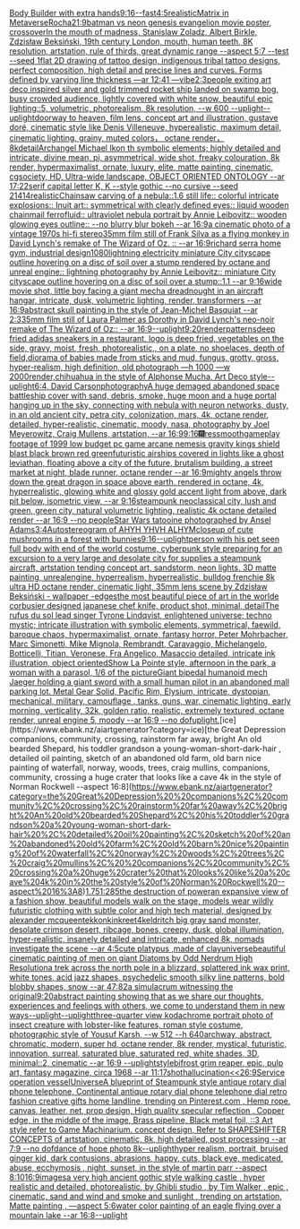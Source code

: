 [Body Builder with extra hands](https://www.ebank.nz/aiartgenerator?category=Body%20Builder%20with%20extra%20hands)[9:16](https://www.ebank.nz/aiartgenerator?category=9%3A16)[--fast](https://www.ebank.nz/aiartgenerator?category=--fast)[4:5](https://www.ebank.nz/aiartgenerator?category=4%3A5)[realistic](https://www.ebank.nz/aiartgenerator?category=realistic)[Matrix in Metaverse](https://www.ebank.nz/aiartgenerator?category=Matrix%20in%20Metaverse)[Rocha](https://www.ebank.nz/aiartgenerator?category=Rocha)[21:9](https://www.ebank.nz/aiartgenerator?category=21%3A9)[batman vs neon genesis evangelion movie poster, crossover](https://www.ebank.nz/aiartgenerator?category=batman%20vs%20neon%20genesis%20evangelion%20movie%20poster%2C%20crossover)[In the mouth of madness, Stanislaw Zoladz, Albert Birkle, Zdzisław Beksiński, 19th century London, mouth, human teeth, 8K resolution, artstation, rule of thirds, great dynamic range --aspect 5:7 --test --seed 1](https://www.ebank.nz/aiartgenerator?category=In%20the%20mouth%20of%20madness%2C%20Stanislaw%20Zoladz%2C%20Albert%20Birkle%2C%20Zdzis%C5%82aw%20Beksi%C5%84ski%2C%2019th%20century%20London%2C%20mouth%2C%20human%20teeth%2C%208K%20resolution%2C%20artstation%2C%20rule%20of%20thirds%2C%20great%20dynamic%20range%20--aspect%205%3A7%20--test%20--seed%201)[flat 2D drawing of tattoo design, indigenous tribal tattoo designs,  perfect composition, high detail and precise lines and curves. Forms defined by varying line thickness —ar 12:41 —vibe](https://www.ebank.nz/aiartgenerator?category=flat%202D%20drawing%20of%20tattoo%20design%2C%20indigenous%20tribal%20tattoo%20designs%2C%20%20perfect%20composition%2C%20high%20detail%20and%20precise%20lines%20and%20curves.%20Forms%20defined%20by%20varying%20line%20thickness%20%E2%80%94ar%2012%3A41%20%E2%80%94vibe)[2:3](https://www.ebank.nz/aiartgenerator?category=2%3A3)[people exiting art deco inspired silver and gold trimmed rocket ship landed on swamp bog, busy crowded audience, lightly covered with white snow, beautiful epic lighting::5, volumetric, photorealism, 8k resolution, --w 600 --uplight](https://www.ebank.nz/aiartgenerator?category=people%20exiting%20art%20deco%20inspired%20silver%20and%20gold%20trimmed%20rocket%20ship%20landed%20on%20swamp%20bog%2C%20busy%20crowded%20audience%2C%20lightly%20covered%20with%20white%20snow%2C%20beautiful%20epic%20lighting%3A%3A5%2C%20volumetric%2C%20photorealism%2C%208k%20resolution%2C%20--w%20600%20--uplight)[--uplight](https://www.ebank.nz/aiartgenerator?category=--uplight)[doorway to heaven, film lens, concept art and illustration, gustave doré, cinematic style like Denis Villeneuve, hyperealistic, maximum detail, cinematic lighting, grainy, muted colors， octane render， 8k](https://www.ebank.nz/aiartgenerator?category=doorway%20to%20heaven%2C%20film%20lens%2C%20concept%20art%20and%20illustration%2C%20gustave%20dor%C3%A9%2C%20cinematic%20style%20like%20Denis%20Villeneuve%2C%20hyperealistic%2C%20maximum%20detail%2C%20cinematic%20lighting%2C%20grainy%2C%20muted%20colors%EF%BC%8C%20octane%20render%EF%BC%8C%208k)[detail](https://www.ebank.nz/aiartgenerator?category=detail)[Archangel Michael Ikon th symbolic elements; highly detailed and intricate, divine mean, pi, asymmetrical, wide shot, freaky colouration, 8k render, hypermaximalist, ornate, luxury, elite, matte painting, cinematic, cgsociety, HD, Ultra-wide landscape, OBJECT ORIENTED ONTOLOGY --ar 17:22](https://www.ebank.nz/aiartgenerator?category=Archangel%20Michael%20Ikon%20th%20symbolic%20elements%3B%20highly%20detailed%20and%20intricate%2C%20divine%20mean%2C%20pi%2C%20asymmetrical%2C%20wide%20shot%2C%20freaky%20colouration%2C%208k%20render%2C%20hypermaximalist%2C%20ornate%2C%20luxury%2C%20elite%2C%20matte%20painting%2C%20cinematic%2C%20cgsociety%2C%20HD%2C%20Ultra-wide%20landscape%2C%20OBJECT%20ORIENTED%20ONTOLOGY%20--ar%2017%3A22)[serif capital letter K, K --style gothic --no cursive --seed 21414](https://www.ebank.nz/aiartgenerator?category=serif%20capital%20letter%20K%2C%20K%20--style%20gothic%20--no%20cursive%20--seed%2021414)[realistic](https://www.ebank.nz/aiartgenerator?category=realistic)[Chainsaw carving of a nebula::1.6 still life:: colorful intricate explosions:: Inuit art:: symmetrical with clearly defined eyes:: liquid wooden chainmail ferrofluid:: ultraviolet nebula portrait by Annie Leibovitz:: wooden glowing eyes outline:: --no blurry blur bokeh --ar 16:9](https://www.ebank.nz/aiartgenerator?category=Chainsaw%20carving%20of%20a%20nebula%3A%3A1.6%20still%20life%3A%3A%20colorful%20intricate%20explosions%3A%3A%20Inuit%20art%3A%3A%20symmetrical%20with%20clearly%20defined%20eyes%3A%3A%20liquid%20wooden%20chainmail%20ferrofluid%3A%3A%20ultraviolet%20nebula%20portrait%20by%20Annie%20Leibovitz%3A%3A%20wooden%20glowing%20eyes%20outline%3A%3A%20--no%20blurry%20blur%20bokeh%20--ar%2016%3A9)[a cinematic photo of a vintage 1970s hi-fi stereo](https://www.ebank.nz/aiartgenerator?category=a%20cinematic%20photo%20of%20a%20vintage%201970s%20hi-fi%20stereo)[35mm film still of Frank Silva as a flying monkey in David Lynch's remake of The Wizard of Oz. :: --ar 16:9](https://www.ebank.nz/aiartgenerator?category=35mm%20film%20still%20of%20Frank%20Silva%20as%20a%20flying%20monkey%20in%20David%20Lynch%27s%20remake%20of%20The%20Wizard%20of%20Oz.%20%3A%3A%20--ar%2016%3A9)[richard serra home gym, industrial design](https://www.ebank.nz/aiartgenerator?category=richard%20serra%20home%20gym%2C%20industrial%20design)[1080](https://www.ebank.nz/aiartgenerator?category=1080)[lightning electricity miniature City cityscape outline hovering on a disc of soil over a stump rendered by octane and unreal engine:: lightning photography by Annie Leibovitz:: miniature City cityscape outline hovering on a disc of soil over a stump::1.1 --ar 9:16](https://www.ebank.nz/aiartgenerator?category=lightning%20electricity%20miniature%20City%20cityscape%20outline%20hovering%20on%20a%20disc%20of%20soil%20over%20a%20stump%20rendered%20by%20octane%20and%20unreal%20engine%3A%3A%20lightning%20photography%20by%20Annie%20Leibovitz%3A%3A%20miniature%20City%20cityscape%20outline%20hovering%20on%20a%20disc%20of%20soil%20over%20a%20stump%3A%3A1.1%20--ar%209%3A16)[wide movie shot, little boy facing a giant mecha dreadnought in an aircraft hangar, intricate, dusk, volumetric lighting, render, transformers --ar 16:9](https://www.ebank.nz/aiartgenerator?category=wide%20movie%20shot%2C%20little%20boy%20facing%20a%20giant%20mecha%20dreadnought%20in%20an%20aircraft%20hangar%2C%20intricate%2C%20dusk%2C%20volumetric%20lighting%2C%20render%2C%20transformers%20--ar%2016%3A9)[abstract skull painting in the style of Jean-Michel Basquiat --ar 2:3](https://www.ebank.nz/aiartgenerator?category=abstract%20skull%20painting%20in%20the%20style%20of%20Jean-Michel%20Basquiat%20--ar%202%3A3)[35mm film still of Laura Palmer as Dorothy in David Lynch's neo-noir remake of The Wizard of Oz:: --ar 16:9](https://www.ebank.nz/aiartgenerator?category=35mm%20film%20still%20of%20Laura%20Palmer%20as%20Dorothy%20in%20David%20Lynch%27s%20neo-noir%20remake%20of%20The%20Wizard%20of%20Oz%3A%3A%20--ar%2016%3A9)[--uplight](https://www.ebank.nz/aiartgenerator?category=--uplight)[9:20](https://www.ebank.nz/aiartgenerator?category=9%3A20)[render](https://www.ebank.nz/aiartgenerator?category=render)[patterns](https://www.ebank.nz/aiartgenerator?category=patterns)[deep fried adidas sneakers in a restaurant, logo is deep fried, vegetables on the side, gravy, moist, fresh, photorealistic,, on a plate, no shoelaces, depth of field,](https://www.ebank.nz/aiartgenerator?category=deep%20fried%20adidas%20sneakers%20in%20a%20restaurant%2C%20logo%20is%20deep%20fried%2C%20vegetables%20on%20the%20side%2C%20gravy%2C%20moist%2C%20fresh%2C%20photorealistic%2C%2C%20on%20a%20plate%2C%20no%20shoelaces%2C%20depth%20of%20field%2C)[diorama of babies made from sticks and mud, fungus, grotty, gross, hyper-realism, high definition, old photograph —h 1000 —w 2000](https://www.ebank.nz/aiartgenerator?category=diorama%20of%20babies%20made%20from%20sticks%20and%20mud%2C%20fungus%2C%20grotty%2C%20gross%2C%20hyper-realism%2C%20high%20definition%2C%20old%20photograph%20%E2%80%94h%201000%20%E2%80%94w%202000)[render,](https://www.ebank.nz/aiartgenerator?category=render%2C)[chihuahua in the style of Alphonse Mucha, Art Deco style](https://www.ebank.nz/aiartgenerator?category=chihuahua%20in%20the%20style%20of%20Alphonse%20Mucha%2C%20Art%20Deco%20style)[--uplight](https://www.ebank.nz/aiartgenerator?category=--uplight)[6:4](https://www.ebank.nz/aiartgenerator?category=6%3A4)[<DUNK>, David Carson](https://www.ebank.nz/aiartgenerator?category=%3CDUNK%3E%2C%20David%20Carson)[photography](https://www.ebank.nz/aiartgenerator?category=photography)[A huge demaged abandoned space battleship cover with sand, debris, smoke, huge moon and a huge portal hanging up in the sky, connecting with nebula with neuron networks, dusty, in an old ancient city, petra city, colonization, mars, 4k, octane render, detailed, hyper-realistic, cinematic, moody, nasa, photography by Joel Meyerowitz, Craig Mullens, artstation, --ar 16:9](https://www.ebank.nz/aiartgenerator?category=A%20huge%20demaged%20abandoned%20space%20battleship%20cover%20with%20sand%2C%20debris%2C%20smoke%2C%20huge%20moon%20and%20a%20huge%20portal%20hanging%20up%20in%20the%20sky%2C%20connecting%20with%20nebula%20with%20neuron%20networks%2C%20dusty%2C%20in%20an%20old%20ancient%20city%2C%20petra%20city%2C%20colonization%2C%20mars%2C%204k%2C%20octane%20render%2C%20detailed%2C%20hyper-realistic%2C%20cinematic%2C%20moody%2C%20nasa%2C%20photography%20by%20Joel%20Meyerowitz%2C%20Craig%20Mullens%2C%20artstation%2C%20--ar%2016%3A9)[9:16](https://www.ebank.nz/aiartgenerator?category=9%3A16)[🎆](https://www.ebank.nz/aiartgenerator?category=%F0%9F%8E%86)[res](https://www.ebank.nz/aiartgenerator?category=res)[smooth](https://www.ebank.nz/aiartgenerator?category=smooth)[gameplay footage of 1999 low budget pc game arcane nemesis gravity kings shield blast black brown red green](https://www.ebank.nz/aiartgenerator?category=gameplay%20footage%20of%201999%20low%20budget%20pc%20game%20arcane%20nemesis%20gravity%20kings%20shield%20blast%20black%20brown%20red%20green)[futuristic airships covered in lights like a ghost leviathan, floating above a city of the future, brutalism building, a street market at night, blade runner, octane render --ar 16:9](https://www.ebank.nz/aiartgenerator?category=futuristic%20airships%20covered%20in%20lights%20like%20a%20ghost%20leviathan%2C%20floating%20above%20a%20city%20of%20the%20future%2C%20brutalism%20building%2C%20a%20street%20market%20at%20night%2C%20blade%20runner%2C%20octane%20render%20--ar%2016%3A9)[mighty angels throw down the great dragon in space above earth, rendered in octane, 4k, hyperrealistic, glowing white and glossy gold accent light from above, dark pit below, isometric view, --ar 9:16](https://www.ebank.nz/aiartgenerator?category=mighty%20angels%20throw%20down%20the%20great%20dragon%20in%20space%20above%20earth%2C%20rendered%20in%20octane%2C%204k%2C%20hyperrealistic%2C%20glowing%20white%20and%20glossy%20gold%20accent%20light%20from%20above%2C%20dark%20pit%20below%2C%20isometric%20view%2C%20--ar%209%3A16)[steampunk neoclassical city, lush and green, green city, natural volumetric lighting, realistic 4k octane detailed render --ar 16:9 --no people](https://www.ebank.nz/aiartgenerator?category=steampunk%20neoclassical%20city%2C%20lush%20and%20green%2C%20green%20city%2C%20natural%20volumetric%20lighting%2C%20realistic%204k%20octane%20detailed%20render%20--ar%2016%3A9%20--no%20people)[Star Wars tatooine photographed by Ansel Adams](https://www.ebank.nz/aiartgenerator?category=Star%20Wars%20tatooine%20photographed%20by%20Ansel%20Adams)[3:4](https://www.ebank.nz/aiartgenerator?category=3%3A4)[Autostereogram of AHYH YHVH ALHYM](https://www.ebank.nz/aiartgenerator?category=Autostereogram%20of%20AHYH%20YHVH%20ALHYM)[closeup of cute mushrooms in a forest with bunnies](https://www.ebank.nz/aiartgenerator?category=closeup%20of%20cute%20mushrooms%20in%20a%20forest%20with%20bunnies)[9:16](https://www.ebank.nz/aiartgenerator?category=9%3A16)[--uplight](https://www.ebank.nz/aiartgenerator?category=--uplight)[person with his pet seen full body with end of the world costume, cyberpunk style preparing for an excursion to a very large and desolate city for supplies a steampunk aircraft,  artstation tending concept art, sandstorm, neon lights,  3D matte painting, unrealengine, hyperrealism, hyperrealistic, bulldog frenchie  8k ultra HD octane render,  cinematic light, 35mm lens  scene by Zdzisław Beksiński - wallpaper -](https://www.ebank.nz/aiartgenerator?category=person%20with%20his%20pet%20seen%20full%20body%20with%20end%20of%20the%20world%20costume%2C%20cyberpunk%20style%20preparing%20for%20an%20excursion%20to%20a%20very%20large%20and%20desolate%20city%20for%20supplies%20a%20steampunk%20aircraft%2C%20%20artstation%20tending%20concept%20art%2C%20sandstorm%2C%20neon%20lights%2C%20%203D%20matte%20painting%2C%20unrealengine%2C%20hyperrealism%2C%20hyperrealistic%2C%20bulldog%20frenchie%20%208k%20ultra%20HD%20octane%20render%2C%20%20cinematic%20light%2C%2035mm%20lens%20%20scene%20by%20Zdzis%C5%82aw%20Beksi%C5%84ski%20-%20wallpaper%20-)[edges](https://www.ebank.nz/aiartgenerator?category=edges)[the most beautiful piece of art in the world](https://www.ebank.nz/aiartgenerator?category=the%20most%20beautiful%20piece%20of%20art%20in%20the%20world)[e corbusier designed japanese chef knife, product shot, minimal, detail](https://www.ebank.nz/aiartgenerator?category=e%20corbusier%20designed%20japanese%20chef%20knife%2C%20product%20shot%2C%20minimal%2C%20detail)[The rufus du sol lead singer Tyrone Lindqvist, enlightened universe; techno mystic; intricate illustration with symbolic elements, symmetrical, faewild, baroque chaos, hypermaximalist, ornate, fantasy horror, Peter Mohrbacher, Marc Simonetti, Mike Mignola, Rembrandt, Caravaggio, Michelangelo, Botticelli, Titian, Veronese, Fra Angelico, Masaccio detailed, intricate ink illustration, object oriented](https://www.ebank.nz/aiartgenerator?category=The%20rufus%20du%20sol%20lead%20singer%20Tyrone%20Lindqvist%2C%20enlightened%20universe%3B%20techno%20mystic%3B%20intricate%20illustration%20with%20symbolic%20elements%2C%20symmetrical%2C%20faewild%2C%20baroque%20chaos%2C%20hypermaximalist%2C%20ornate%2C%20fantasy%20horror%2C%20Peter%20Mohrbacher%2C%20Marc%20Simonetti%2C%20Mike%20Mignola%2C%20Rembrandt%2C%20Caravaggio%2C%20Michelangelo%2C%20Botticelli%2C%20Titian%2C%20Veronese%2C%20Fra%20Angelico%2C%20Masaccio%20detailed%2C%20intricate%20ink%20illustration%2C%20object%20oriented)[Show La Pointe style, afternoon in the park, a woman with a parasol, 1/6 of the picture](https://www.ebank.nz/aiartgenerator?category=Show%20La%20Pointe%20style%2C%20afternoon%20in%20the%20park%2C%20a%20woman%20with%20a%20parasol%2C%201/6%20of%20the%20picture)[Giant bipedal humanoid mech Jaeger holding a giant sword with a small human pilot in an abandoned mall parking lot. Metal Gear Solid, Pacific Rim, Elysium, intricate, dystopian, mechanical, military, camouflage , tanks, guns, war, cinematic lighting, early morning, verticality, 32k, golden ratio, realistic, extremely textured, octane render, unreal engine 5, moody --ar 16:9 --no dof](https://www.ebank.nz/aiartgenerator?category=Giant%20bipedal%20humanoid%20mech%20Jaeger%20holding%20a%20giant%20sword%20with%20a%20small%20human%20pilot%20in%20an%20abandoned%20mall%20parking%20lot.%20Metal%20Gear%20Solid%2C%20Pacific%20Rim%2C%20Elysium%2C%20intricate%2C%20dystopian%2C%20mechanical%2C%20military%2C%20camouflage%20%2C%20tanks%2C%20guns%2C%20war%2C%20cinematic%20lighting%2C%20early%20morning%2C%20verticality%2C%2032k%2C%20golden%20ratio%2C%20realistic%2C%20extremely%20textured%2C%20octane%20render%2C%20unreal%20engine%205%2C%20moody%20--ar%2016%3A9%20--no%20dof)[uplight.](https://www.ebank.nz/aiartgenerator?category=uplight.)[ice](https://www.ebank.nz/aiartgenerator?category=ice)[the Great Depression  companions, community, crossing, rainstorm far away, bright An old bearded Shepard, his toddler grandson a young-woman-short-dark-hair , detailed oil painting, sketch of an abandoned old farm, old barn nice painting of waterfall, norway, woods, trees, craig mullins,  companions, community, crossing a huge crater that looks like a cave 4k in the style of Norman Rockwell --aspect 16:8](https://www.ebank.nz/aiartgenerator?category=the%20Great%20Depression%20%20companions%2C%20community%2C%20crossing%2C%20rainstorm%20far%20away%2C%20bright%20An%20old%20bearded%20Shepard%2C%20his%20toddler%20grandson%20a%20young-woman-short-dark-hair%20%2C%20detailed%20oil%20painting%2C%20sketch%20of%20an%20abandoned%20old%20farm%2C%20old%20barn%20nice%20painting%20of%20waterfall%2C%20norway%2C%20woods%2C%20trees%2C%20craig%20mullins%2C%20%20companions%2C%20community%2C%20crossing%20a%20huge%20crater%20that%20looks%20like%20a%20cave%204k%20in%20the%20style%20of%20Norman%20Rockwell%20--aspect%2016%3A8)[1.75](https://www.ebank.nz/aiartgenerator?category=1.75)[1:2](https://www.ebank.nz/aiartgenerator?category=1%3A2)[85](https://www.ebank.nz/aiartgenerator?category=85)[the destruction of power](https://www.ebank.nz/aiartgenerator?category=the%20destruction%20of%20power)[an expansive view of a fashion show, beautiful models walk on the stage, models wear wildly futuristic clothing with subtle color and high tech material, designed by alexander mcqueen](https://www.ebank.nz/aiartgenerator?category=an%20expansive%20view%20of%20a%20fashion%20show%2C%20beautiful%20models%20walk%20on%20the%20stage%2C%20models%20wear%20wildly%20futuristic%20clothing%20with%20subtle%20color%20and%20high%20tech%20material%2C%20designed%20by%20alexander%20mcqueen)[tekkonkinkreet](https://www.ebank.nz/aiartgenerator?category=tekkonkinkreet)[4k](https://www.ebank.nz/aiartgenerator?category=4k)[eldritch big gray sand monster, desolate crimson desert, ribcage, bones, creepy, dusk, global illumination, hyper-realistic, insanely detailed and intricate, enhanced 8k, nomads investigate the scene  --ar 4:5](https://www.ebank.nz/aiartgenerator?category=eldritch%20big%20gray%20sand%20monster%2C%20desolate%20crimson%20desert%2C%20ribcage%2C%20bones%2C%20creepy%2C%20dusk%2C%20global%20illumination%2C%20hyper-realistic%2C%20insanely%20detailed%20and%20intricate%2C%20enhanced%208k%2C%20nomads%20investigate%20the%20scene%20%20--ar%204%3A5)[cute platypus ,made of clay](https://www.ebank.nz/aiartgenerator?category=cute%20platypus%20%2Cmade%20of%20clay)[universe](https://www.ebank.nz/aiartgenerator?category=universe)[beautiful cinematic painting of men on giant Diatoms by Odd Nerdrum High Resolution](https://www.ebank.nz/aiartgenerator?category=beautiful%20cinematic%20painting%20of%20men%20on%20giant%20Diatoms%20by%20Odd%20Nerdrum%20High%20Resolution)[a trek across the north pole in a blizzard, splattered ink wax print, white tones, acid jazz shapes, psychedelic smooth silky line patterns, bold blobby shapes, snow --ar 47:82](https://www.ebank.nz/aiartgenerator?category=a%20trek%20across%20the%20north%20pole%20in%20a%20blizzard%2C%20splattered%20ink%20wax%20print%2C%20white%20tones%2C%20acid%20jazz%20shapes%2C%20psychedelic%20smooth%20silky%20line%20patterns%2C%20bold%20blobby%20shapes%2C%20snow%20--ar%2047%3A82)[a simulacrum witnessing the original](https://www.ebank.nz/aiartgenerator?category=a%20simulacrum%20witnessing%20the%20original)[9:20](https://www.ebank.nz/aiartgenerator?category=9%3A20)[abstract painting showing that as we share our thoughts, experiences and feelings with others, we come to understand them in new ways](https://www.ebank.nz/aiartgenerator?category=abstract%20painting%20showing%20that%20as%20we%20share%20our%20thoughts%2C%20experiences%20and%20feelings%20with%20others%2C%20we%20come%20to%20understand%20them%20in%20new%20ways)[--uplight](https://www.ebank.nz/aiartgenerator?category=--uplight)[--uplight](https://www.ebank.nz/aiartgenerator?category=--uplight)[three-quarter view kodachrome portrait photo of insect creature with lobster-like features, roman style costume, photographic style of Yousuf Karsh, --w 512 --h 640](https://www.ebank.nz/aiartgenerator?category=three-quarter%20view%20kodachrome%20portrait%20photo%20of%20insect%20creature%20with%20lobster-like%20features%2C%20roman%20style%20costume%2C%20photographic%20style%20of%20Yousuf%20Karsh%2C%20--w%20512%20--h%20640)[archway, abstract, chromatic, modern, super hd, octane render, 8k render, mystical, futuristic, innovation, surreal, saturated blue, saturated red, white shades, 3D, minimal::2, cinematic --ar 16:9 --uplight](https://www.ebank.nz/aiartgenerator?category=archway%2C%20abstract%2C%20chromatic%2C%20modern%2C%20super%20hd%2C%20octane%20render%2C%208k%20render%2C%20mystical%2C%20futuristic%2C%20innovation%2C%20surreal%2C%20saturated%20blue%2C%20saturated%20red%2C%20white%20shades%2C%203D%2C%20minimal%3A%3A2%2C%20cinematic%20--ar%2016%3A9%20--uplight)[style](https://www.ebank.nz/aiartgenerator?category=style)[bifrost grim reaper, epic, pulp art, fantasy magazine, circa 1968 --ar 11:17](https://www.ebank.nz/aiartgenerator?category=bifrost%20grim%20reaper%2C%20epic%2C%20pulp%20art%2C%20fantasy%20magazine%2C%20circa%201968%20--ar%2011%3A17)[shot](https://www.ebank.nz/aiartgenerator?category=shot)[hallucination](https://www.ebank.nz/aiartgenerator?category=hallucination)[<<26:9](https://www.ebank.nz/aiartgenerator?category=%3C%3C26%3A9)[Service operation vessel](https://www.ebank.nz/aiartgenerator?category=Service%20operation%20vessel)[Universe](https://www.ebank.nz/aiartgenerator?category=Universe)[A blueprint of Steampunk style antique rotary dial phone telephone,  Continental antique rotary dial phone telephone dial retro fashion creative gifts home landline, trending on Pinterest.com  , Hemp rope, canvas, leather, net, prop design, High quality specular reflection , Copper  edge, in the middle of the image, Brass pipeline,  Black metal foil,  ::3  Art style refer to Game Machinarium.  concept design, Refer to SHAPESHIFTER CONCEPTS  of artstation, cinematic,  8k, high detailed,  post processing    --ar 7:9   --no dof](https://www.ebank.nz/aiartgenerator?category=A%20blueprint%20of%20Steampunk%20style%20antique%20rotary%20dial%20phone%20telephone%2C%20%20Continental%20antique%20rotary%20dial%20phone%20telephone%20dial%20retro%20fashion%20creative%20gifts%20home%20landline%2C%20trending%20on%20Pinterest.com%20%20%2C%20Hemp%20rope%2C%20canvas%2C%20leather%2C%20net%2C%20prop%20design%2C%20High%20quality%20specular%20reflection%20%2C%20Copper%20%20edge%2C%20in%20the%20middle%20of%20the%20image%2C%20Brass%20pipeline%2C%20%20Black%20metal%20foil%2C%20%20%3A%3A3%20%20Art%20style%20refer%20to%20Game%20Machinarium.%20%20concept%20design%2C%20Refer%20to%20SHAPESHIFTER%20CONCEPTS%20%20of%20artstation%2C%20cinematic%2C%20%208k%2C%20high%20detailed%2C%20%20post%20processing%20%20%20%20--ar%207%3A9%20%20%20--no%20dof)[dance of hope photo 8k](https://www.ebank.nz/aiartgenerator?category=dance%20of%20hope%20photo%208k)[--uplight](https://www.ebank.nz/aiartgenerator?category=--uplight)[hyper realism, portrait, bruised ginger kid, dark contusions, abrasions, happy, cuts, black eye,  medicated, abuse, ecchymosis , night, sunset, in the style of martin parr --aspect 8:10](https://www.ebank.nz/aiartgenerator?category=hyper%20realism%2C%20portrait%2C%20bruised%20ginger%20kid%2C%20dark%20contusions%2C%20abrasions%2C%20happy%2C%20cuts%2C%20black%20eye%2C%20%20medicated%2C%20abuse%2C%20ecchymosis%20%2C%20night%2C%20sunset%2C%20in%20the%20style%20of%20martin%20parr%20--aspect%208%3A10)[16:9](https://www.ebank.nz/aiartgenerator?category=16%3A9)[images](https://www.ebank.nz/aiartgenerator?category=images)[a very high ancient gothic style walking castle , hyper realistic and detailed, photorealistic, by Ghibli studio , by Tim Walker , epic , cinematic, sand and wind and smoke and sunlight , trending on artstation, Matte painting , —aspect 5:6](https://www.ebank.nz/aiartgenerator?category=a%20very%20high%20ancient%20gothic%20style%20walking%20castle%20%2C%20hyper%20realistic%20and%20detailed%2C%20photorealistic%2C%20by%20Ghibli%20studio%20%2C%20by%20Tim%20Walker%20%2C%20epic%20%2C%20cinematic%2C%20sand%20and%20wind%20and%20smoke%20and%20sunlight%20%2C%20trending%20on%20artstation%2C%20Matte%20painting%20%2C%20%E2%80%94aspect%205%3A6)[water color painting of an eagle flying over a mountain lake --ar 16:8](https://www.ebank.nz/aiartgenerator?category=water%20color%20painting%20of%20an%20eagle%20flying%20over%20a%20mountain%20lake%20--ar%2016%3A8)[--uplight](https://www.ebank.nz/aiartgenerator?category=--uplight)